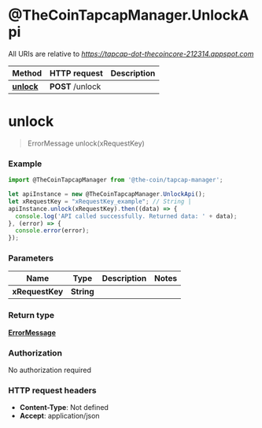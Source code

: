 # @TheCoinTapcapManager.UnlockApi

All URIs are relative to *https://tapcap-dot-thecoincore-212314.appspot.com*

Method | HTTP request | Description
------------- | ------------- | -------------
[**unlock**](UnlockApi.md#unlock) | **POST** /unlock | 


<a name="unlock"></a>
# **unlock**
> ErrorMessage unlock(xRequestKey)



### Example
```javascript
import @TheCoinTapcapManager from '@the-coin/tapcap-manager';

let apiInstance = new @TheCoinTapcapManager.UnlockApi();
let xRequestKey = "xRequestKey_example"; // String | 
apiInstance.unlock(xRequestKey).then((data) => {
  console.log('API called successfully. Returned data: ' + data);
}, (error) => {
  console.error(error);
});

```

### Parameters

Name | Type | Description  | Notes
------------- | ------------- | ------------- | -------------
 **xRequestKey** | **String**|  | 

### Return type

[**ErrorMessage**](ErrorMessage.md)

### Authorization

No authorization required

### HTTP request headers

 - **Content-Type**: Not defined
 - **Accept**: application/json

